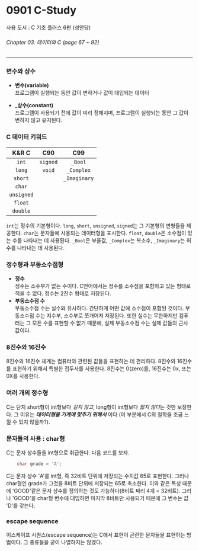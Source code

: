 # 0901 C-Study
사용 도서 : C 기초 플러스 6판 (성안당)

###### Chapter 03. 데이터와 C (page 67 ~ 92)
<hr>

### 변수와 상수
* __변수(variable)__<br>
    프로그램이 실행되는 동안 값이 변하거나 값이 대입되는 데이터

* ___상수(constant)__<br>
    프로그램이 사용되기 전에 값이 미리 정해지며, 프로그램이 실행되는 동안 그 값이 변하지 않고 유지된다.

### C 데이터 키워드
| K&R C | C90 | C99 |
|:---:|:---:|:---:|
| `int` | `signed` | `_Bool` |
| `long` | `void` | `_Complex` |
| `short` |  | `_Imaginary` |
| `char` |  |  |
| `unsigned` |  |  |
| `float` |  |  |
| `double` |  |  |

`int`는 정수의 기본형이다. `long`, `short`, `unsigned`, `signed`는 그 기본형의 변형들을 제공한다. `char`는 문자들에 사용되는 데이터형을 표시한다. `float`, `double`은 소수점이 있는 수를 나타내는 데 사용된다. `_Bool`은 부울값, `_Complex`는 복소수, `_Imaginary`는 허수를 나타내는 데 사용된다.

### 정수형과 부동소수점형
- __정수__ <br>
정수는 소수부가 없는 수이다. C언어에서는 정수를 소수점을 포함하고 있는 형태로 적을 수 없다. 정수는 2진수 형태로 저장된다. 
- __부동소수점 수__ <br>
부동소수점 수는 실수와 유사하다. 간단하게 어떤 값에 소수점이 포함된 것이다. 부동소수점 수는 지수부, 소수부로 쪼개어져 저장된다. 또한 실수는 무한하지만 컴퓨터는 그 모든 수를 표현할 수 없기 때문에, 실제 부동소수점 수는 실제 값들의 근사값이다.

### 8진수와 16진수
8진수와 16진수 체계는 컴퓨터와 관련된 값들을 표현하는 데 편리하다. 8진수와 16진수를 표현하기 위해서 특별한 접두사를 사용한다. 8진수는 0(zero)를, 16진수는 0x, 또는 0X를 사용한다.

### 여러 개의 정수형
C는 단지 short형이 int형보다 *길지 않고*, long형이 int형보다 *짧지 않다*는 것만 보장한다. 그 이유는 __*데이터형을 기계에 맞추기 위해서*__ 이다 (이 부분에서 C의 철학을 조금 느낄 수 있지 않을까?). 

### 문자들의 사용 : char형
C는 문자 상수들을 int형으로 취급한다. 다음 코드를 보자.

```c
    char grade = 'A';
```

C는 문자 상수 'A'를 int형, 즉 32비트 단위에 저장되는 수치값 65로 표현한다. 그러나 char형인 grade가 그것을 8비트 단위에 저장되는 65로 축소한다. 이와 같은 특성 때문에 'GOOD'같은 문자 상수를 정의하는 것도 가능하다(8비트 짜리 4개 = 32비트). 그러나 'GOOD'을 char형 변수에 대입하면 마지막 8비트만 사용되기 때문에 그 변수는 값 'D'를 갖는다.

### escape sequence
이스케이프 시퀀스(escape sequence)는 C에서 표현이 곤란한 문자들을 표현하는 방법이다. 그 종류들을 굳이 나열하지는 않겠다. 